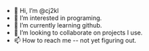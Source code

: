 - 👋 Hi, I’m @cj2kl
- 👀 I’m interested in programing. 
- 🌱 I’m currently learning github.
- 💞️ I’m looking to collaborate on projects I use.
- 📫 How to reach me -- not yet figuring out. 

<!---
cj2kl/cj2kl is a ✨ special ✨ repository because its `README.md` (this file) appears on your GitHub profile.
You can click the Preview link to take a look at your changes.
--->
